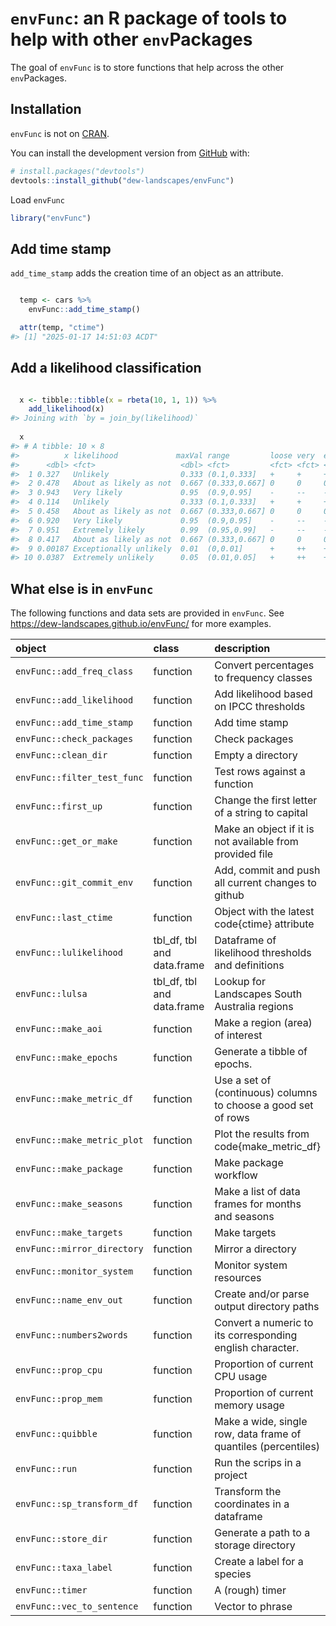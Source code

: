 
<!-- README.md is generated from README.Rmd. Please edit that file -->

# `envFunc`: an R package of tools to help with other `env`Packages

<!-- badges: start -->
<!-- badges: end -->

The goal of `envFunc` is to store functions that help across the other
`env`Packages.

## Installation

`envFunc` is not on [CRAN](https://CRAN.R-project.org).

You can install the development version from
[GitHub](https://github.com/) with:

``` r
# install.packages("devtools")
devtools::install_github("dew-landscapes/envFunc")
```

Load `envFunc`

``` r
library("envFunc")
```

## Add time stamp

`add_time_stamp` adds the creation time of an object as an attribute.

``` r

  temp <- cars %>%
    envFunc::add_time_stamp()

  attr(temp, "ctime")
#> [1] "2025-01-17 14:51:03 ACDT"
```

## Add a likelihood classification

``` r

  x <- tibble::tibble(x = rbeta(10, 1, 1)) %>%
    add_likelihood(x)
#> Joining with `by = join_by(likelihood)`
  
  x
#> # A tibble: 10 × 8
#>          x likelihood             maxVal range         loose very  extreme exceptional
#>      <dbl> <fct>                   <dbl> <fct>         <fct> <fct> <fct>   <fct>      
#>  1 0.327   Unlikely                0.333 (0.1,0.333]   +     +     +       +          
#>  2 0.478   About as likely as not  0.667 (0.333,0.667] 0     0     0       0          
#>  3 0.943   Very likely             0.95  (0.9,0.95]    -     --    --      --         
#>  4 0.114   Unlikely                0.333 (0.1,0.333]   +     +     +       +          
#>  5 0.458   About as likely as not  0.667 (0.333,0.667] 0     0     0       0          
#>  6 0.920   Very likely             0.95  (0.9,0.95]    -     --    --      --         
#>  7 0.951   Extremely likely        0.99  (0.95,0.99]   -     --    ---     ---        
#>  8 0.417   About as likely as not  0.667 (0.333,0.667] 0     0     0       0          
#>  9 0.00187 Exceptionally unlikely  0.01  (0,0.01]      +     ++    +++     ++++       
#> 10 0.0387  Extremely unlikely      0.05  (0.01,0.05]   +     ++    +++     +++
```

## What else is in `envFunc`

The following functions and data sets are provided in `envFunc`. See
<https://dew-landscapes.github.io/envFunc/> for more examples.

| object                      | class                      | description                                                    |
|:----------------------------|:---------------------------|:---------------------------------------------------------------|
| `envFunc::add_freq_class`   | function                   | Convert percentages to frequency classes                       |
| `envFunc::add_likelihood`   | function                   | Add likelihood based on IPCC thresholds                        |
| `envFunc::add_time_stamp`   | function                   | Add time stamp                                                 |
| `envFunc::check_packages`   | function                   | Check packages                                                 |
| `envFunc::clean_dir`        | function                   | Empty a directory                                              |
| `envFunc::filter_test_func` | function                   | Test rows against a function                                   |
| `envFunc::first_up`         | function                   | Change the first letter of a string to capital                 |
| `envFunc::get_or_make`      | function                   | Make an object if it is not available from provided file       |
| `envFunc::git_commit_env`   | function                   | Add, commit and push all current changes to github             |
| `envFunc::last_ctime`       | function                   | Object with the latest code{ctime} attribute                   |
| `envFunc::lulikelihood`     | tbl_df, tbl and data.frame | Dataframe of likelihood thresholds and definitions             |
| `envFunc::lulsa`            | tbl_df, tbl and data.frame | Lookup for Landscapes South Australia regions                  |
| `envFunc::make_aoi`         | function                   | Make a region (area) of interest                               |
| `envFunc::make_epochs`      | function                   | Generate a tibble of epochs.                                   |
| `envFunc::make_metric_df`   | function                   | Use a set of (continuous) columns to choose a good set of rows |
| `envFunc::make_metric_plot` | function                   | Plot the results from code{make_metric_df}                     |
| `envFunc::make_package`     | function                   | Make package workflow                                          |
| `envFunc::make_seasons`     | function                   | Make a list of data frames for months and seasons              |
| `envFunc::make_targets`     | function                   | Make targets                                                   |
| `envFunc::mirror_directory` | function                   | Mirror a directory                                             |
| `envFunc::monitor_system`   | function                   | Monitor system resources                                       |
| `envFunc::name_env_out`     | function                   | Create and/or parse output directory paths                     |
| `envFunc::numbers2words`    | function                   | Convert a numeric to its corresponding english character.      |
| `envFunc::prop_cpu`         | function                   | Proportion of current CPU usage                                |
| `envFunc::prop_mem`         | function                   | Proportion of current memory usage                             |
| `envFunc::quibble`          | function                   | Make a wide, single row, data frame of quantiles (percentiles) |
| `envFunc::run`              | function                   | Run the scrips in a project                                    |
| `envFunc::sp_transform_df`  | function                   | Transform the coordinates in a dataframe                       |
| `envFunc::store_dir`        | function                   | Generate a path to a storage directory                         |
| `envFunc::taxa_label`       | function                   | Create a label for a species                                   |
| `envFunc::timer`            | function                   | A (rough) timer                                                |
| `envFunc::vec_to_sentence`  | function                   | Vector to phrase                                               |
